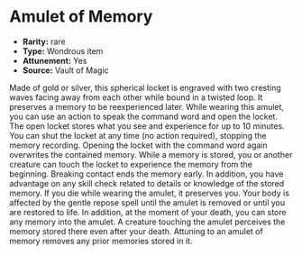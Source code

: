 
# Amulet of Memory

* **Rarity:** rare
* **Type:** Wondrous item
* **Attunement:** Yes
* **Source:** Vault of Magic


Made of gold or silver, this spherical locket is engraved with two cresting waves facing away from each other while bound in a twisted loop. It preserves a memory to be reexperienced later. While wearing this amulet, you can use an action to speak the command word and open the locket. The open locket stores what you see and experience for up to 10 minutes. You can shut the locket at any time (no action required), stopping the memory recording. Opening the locket with the command word again overwrites the contained memory. While a memory is stored, you or another creature can touch the locket to experience the memory from the beginning. Breaking contact ends the memory early. In addition, you have advantage on any skill check related to details or knowledge of the stored memory. If you die while wearing the amulet, it preserves you. Your body is affected by the gentle repose spell until the amulet is removed or until you are restored to life. In addition, at the moment of your death, you can store any memory into the amulet. A creature touching the amulet perceives the memory stored there even after your death. Attuning to an amulet of memory removes any prior memories stored in it.
